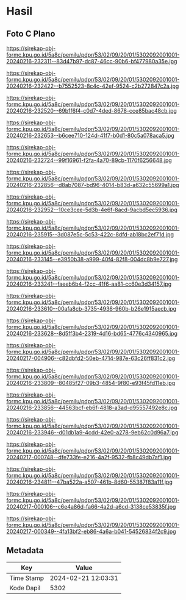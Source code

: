 # Hasil

## Foto C Plano

https://sirekap-obj-formc.kpu.go.id/5a8c/pemilu/pdpr/53/02/09/20/01/5302092001001-20240216-232311--83d47b97-dc87-46cc-90b6-bf477980a35e.jpg

https://sirekap-obj-formc.kpu.go.id/5a8c/pemilu/pdpr/53/02/09/20/01/5302092001001-20240216-232422--b7552523-8c4c-42ef-9524-c2b272847c2a.jpg

https://sirekap-obj-formc.kpu.go.id/5a8c/pemilu/pdpr/53/02/09/20/01/5302092001001-20240216-232520--69b1f6f4-c0d7-4ded-8678-cce85bac48cb.jpg

https://sirekap-obj-formc.kpu.go.id/5a8c/pemilu/pdpr/53/02/09/20/01/5302092001001-20240216-232653--b6cee710-124d-41f7-b0d1-80c5a078aca5.jpg

https://sirekap-obj-formc.kpu.go.id/5a8c/pemilu/pdpr/53/02/09/20/01/5302092001001-20240216-232724--99f16961-f2fa-4a70-89cb-1170f6256648.jpg

https://sirekap-obj-formc.kpu.go.id/5a8c/pemilu/pdpr/53/02/09/20/01/5302092001001-20240216-232856--d8ab7087-bd96-4014-b83d-a632c55699a1.jpg

https://sirekap-obj-formc.kpu.go.id/5a8c/pemilu/pdpr/53/02/09/20/01/5302092001001-20240216-232952--10ce3cee-5d3b-4e6f-8acd-9acbd5ec5936.jpg

https://sirekap-obj-formc.kpu.go.id/5a8c/pemilu/pdpr/53/02/09/20/01/5302092001001-20240216-235915--3d087e5c-5c53-422c-8dfd-ab18bc2ef71d.jpg

https://sirekap-obj-formc.kpu.go.id/5a8c/pemilu/pdpr/53/02/09/20/01/5302092001001-20240216-233145--e3950b38-a999-40f4-82f8-004dc8b9e727.jpg

https://sirekap-obj-formc.kpu.go.id/5a8c/pemilu/pdpr/53/02/09/20/01/5302092001001-20240216-233241--faeeb6b4-f2cc-41f6-aa81-cc60e3d34157.jpg

https://sirekap-obj-formc.kpu.go.id/5a8c/pemilu/pdpr/53/02/09/20/01/5302092001001-20240216-233610--00afa8cb-3735-4936-960b-b26e1915aecb.jpg

https://sirekap-obj-formc.kpu.go.id/5a8c/pemilu/pdpr/53/02/09/20/01/5302092001001-20240216-233628--8d5ff3b4-2319-4d16-bd65-4776c4340965.jpg

https://sirekap-obj-formc.kpu.go.id/5a8c/pemilu/pdpr/53/02/09/20/01/5302092001001-20240217-004906--c82dbfd2-50eb-4714-987e-63c26ff831c2.jpg

https://sirekap-obj-formc.kpu.go.id/5a8c/pemilu/pdpr/53/02/09/20/01/5302092001001-20240216-233809--80485f27-09b3-4854-9f80-e93f45fd11eb.jpg

https://sirekap-obj-formc.kpu.go.id/5a8c/pemilu/pdpr/53/02/09/20/01/5302092001001-20240216-233856--44563bcf-eb6f-4818-a3ad-d95557492e8c.jpg

https://sirekap-obj-formc.kpu.go.id/5a8c/pemilu/pdpr/53/02/09/20/01/5302092001001-20240216-233946--d01db1a9-4cdd-42e0-a278-9eb62c0d96a7.jpg

https://sirekap-obj-formc.kpu.go.id/5a8c/pemilu/pdpr/53/02/09/20/01/5302092001001-20240217-000748--dfe733fe-e216-4a2f-9532-fb8c49db7af1.jpg

https://sirekap-obj-formc.kpu.go.id/5a8c/pemilu/pdpr/53/02/09/20/01/5302092001001-20240216-234811--47ba522a-a507-461b-8d60-55387f83a11f.jpg

https://sirekap-obj-formc.kpu.go.id/5a8c/pemilu/pdpr/53/02/09/20/01/5302092001001-20240217-000106--c6e4a86d-fa66-4a2d-a6cd-3138ce53835f.jpg

https://sirekap-obj-formc.kpu.go.id/5a8c/pemilu/pdpr/53/02/09/20/01/5302092001001-20240217-000349--4fa13bf2-eb86-4a6a-b041-54526834f2c9.jpg


## Metadata

| Key        | Value               |
| ---------- | ------------------- |
| Time Stamp | 2024-02-21 12:03:31 |
| Kode Dapil | 5302                |



